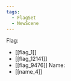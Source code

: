```yaml
---
tags:
  - FlagSet
  - NewScene
---
```

Flag:
- [[flag_1]]
- [[flag_12141]]
- [[flag_9476]]
Name:
- [[name_4]]
